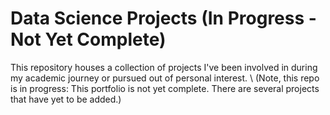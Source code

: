 # Data Science Projects (In Progress - Not Yet Complete)
This repository houses a collection of projects I've been involved in during my academic journey or pursued out of personal interest. 
\\
(Note, this repo is in progress: This portfolio is not yet complete. There are several projects that have yet to be added.)
